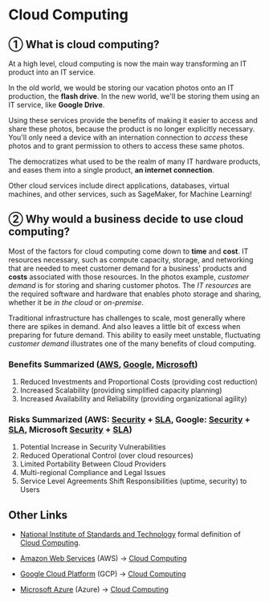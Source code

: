 # Cloud Computing

## ① What is cloud computing?

At a high level, cloud computing is now the main way transforming an IT product into an IT service.

In the old world, we would be storing our vacation photos onto an IT production, the **flash drive**. In the new world, we'll be storing them using an IT service, like **Google Drive**.

Using these services provide the benefits of making it easier to access and share these photos, because the product is no longer explicitly necessary. You'll only need a device with an internation connection to *access* these photos and to grant permission to others to access these same photos.

The democratizes what used to be the realm of many IT hardware products, and eases them into a single product, **an internet connection**.

Other cloud services include direct applications, databases, virtual machines, and other services, such as SageMaker, for Machine Learning!

## ② Why would a business decide to use cloud computing?

Most of the factors for cloud computing come down to **time** and **cost**. IT resources necessary, such as compute capacity, storage, and networking that are needed to meet customer demand for a business' products and **costs** associated with those resources. In the photos example, *customer demand* is for storing and sharing customer photos. The *IT resources* are the required software and hardware that enables photo storage and sharing, whether it be *in the cloud* or *on-premise*.

Traditional infrastructure has challenges to scale, most generally where there are spikes in demand. And also leaves a little bit of excess when preparing for future demand. This ability to easily meet unstable, fluctuating *customer demand* illustrates one of the many benefits of cloud computing.

### Benefits Summarized ([AWS](https://aws.amazon.com/what-is-cloud-computing/), [Google](https://cloud.google.com/what-is-cloud-computing/), [Microsoft](https://azure.microsoft.com/en-us/overview/what-is-cloud-computing/))

1. Reduced Investments and Proportional Costs (providing cost reduction)
2. Increased Scalability (providing simplified capacity planning)
3. Increased Availability and Reliability (providing organizational agility)

### Risks Summarized (AWS: [Security](https://aws.amazon.com/security/security-learning/) + [SLA](https://aws.amazon.com/legal/service-level-agreements/), Google: [Security](https://cloud.google.com/security/data-safety/) + [SLA](https://cloud.google.com/compute/sla), Microsoft [Security](https://www.microsoft.com/en-us/trust-center) + [SLA](https://azure.microsoft.com/en-us/support/legal/sla/))

1. Potential Increase in Security Vulnerabilities
2. Reduced Operational Control (over cloud resources)
3. Limited Portability Between Cloud Providers
4. Multi-regional Compliance and Legal Issues
5. Service Level Agreements Shift Responsibilities (uptime, security) to Users

## Other Links

- [National Institute of Standards and Technology](https://www.nist.gov/) formal definition of [Cloud Computing](https://csrc.nist.gov/publications/detail/sp/800-145/final).

- [Amazon Web Services](https://aws.amazon.com/) (AWS) → [Cloud Computing](https://aws.amazon.com/what-is-cloud-computing/)

- [Google Cloud Platform](https://cloud.google.com/) (GCP) → [Cloud Computing](https://cloud.google.com/what-is-cloud-computing/)

- [Microsoft Azure](https://azure.microsoft.com/en-us/) (Azure) → [Cloud Computing](https://azure.microsoft.com/en-us/overview/what-is-cloud-computing/)